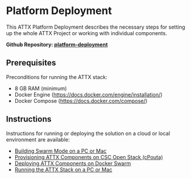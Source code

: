 # Platform Deployment

This ATTX Platform Deployment describes the necessary steps for setting up the whole ATTX Project or working with individual components.

**Github Repository: [platform-deployment](https://github.com/ATTX-project/platform-deployment)**

## Prerequisites
Preconditions for running the ATTX stack:
* 8 GB RAM (minimum)
* Docker Engine (https://docs.docker.com/engine/installation/)
* Docker Compose (https://docs.docker.com/compose/)

## Instructions

Instructions for running or deploying the solution on a cloud or local environment are available:
* [Building Swarm Mode on a PC or Mac](Building-Docker-application-stacks-in-Swarm-Mode.md)
* [Provisioning ATTX Components on CSC Open Stack \(cPouta\)](Provisioning-ATTX-Components-on-CSC-Open-Stack-cPouta.md)
* [Deploying ATTX Components on Docker Swarm](Deploying-ATTX-Components-on-Docker-Swarm.md)
* [Running the ATTX Stack on a PC or Mac](Running-the-ATTX-containerised-application-stack-in-your-own-PC-or-Mac.md)
